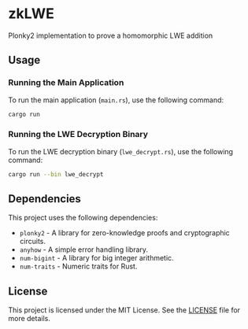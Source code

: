 # zkLWE

Plonky2 implementation to prove a homomorphic LWE addition

## Usage

### Running the Main Application

To run the main application (`main.rs`), use the following command:

```sh
cargo run
```

### Running the LWE Decryption Binary

To run the LWE decryption binary (`lwe_decrypt.rs`), use the following command:

```sh
cargo run --bin lwe_decrypt
```

## Dependencies

This project uses the following dependencies:

- `plonky2` - A library for zero-knowledge proofs and cryptographic circuits.
- `anyhow` - A simple error handling library.
- `num-bigint` - A library for big integer arithmetic.
- `num-traits` - Numeric traits for Rust.

## License

This project is licensed under the MIT License. See the [LICENSE](LICENSE) file for more details.